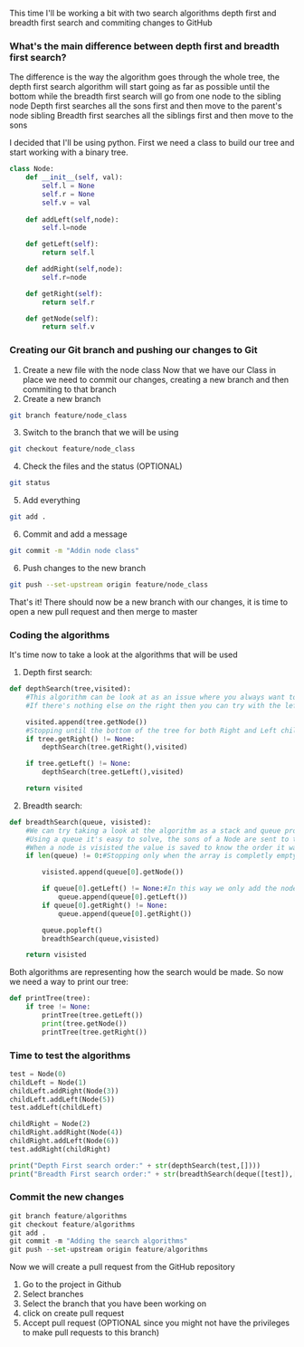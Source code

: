 This time I'll be working a bit with two search algorithms depth first and breadth first search and commiting changes to GitHub

### What's the main difference between depth first and breadth first search?

The difference is the way the algorithm goes through the whole tree, the depth first search algorithm will start going as far as possible until the bottom while the breadth first search will go from one node to the sibling node
Depth first searches all the sons first and then move to the parent's node sibling
Breadth first searches all the siblings first and then move to the sons

I decided that I'll be using python. First we need a class to build our tree and start working with a binary tree.
```python
class Node:
    def __init__(self, val):
        self.l = None
        self.r = None
        self.v = val
    
    def addLeft(self,node):
        self.l=node

    def getLeft(self):
        return self.l

    def addRight(self,node):
        self.r=node

    def getRight(self):
        return self.r

    def getNode(self):
        return self.v
```

### Creating our Git branch and pushing our changes to Git

1. Create a new file with the node class
Now that we have our Class in place we need to commit our changes, creating a new branch and then commiting to that branch
2. Create a new branch
```bash
git branch feature/node_class
```
3. Switch to the branch that we will be using
```bash
git checkout feature/node_class
```
4. Check the files and the status (OPTIONAL)
```bash
git status
```
5. Add everything
```bash
git add .
```
6. Commit and add a message
```bash
git commit -m "Addin node class"
```
6. Push changes to the new branch
```bash
git push --set-upstream origin feature/node_class
```

That's it! There should now be a new branch with our changes, it is time to open a new pull request and then merge to master 

### Coding the algorithms

It's time now to take a look at the algorithms that will be used

1. Depth first search: 
```python
def depthSearch(tree,visited):
    #This algorithm can be look at as an issue where you always want to start going on the right
    #If there's nothing else on the right then you can try with the left but only the brother of the node

    visited.append(tree.getNode())
    #Stopping until the bottom of the tree for both Right and Left childs
    if tree.getRight() != None:
        depthSearch(tree.getRight(),visited)

    if tree.getLeft() != None:
        depthSearch(tree.getLeft(),visited)

    return visited
```

2. Breadth search:
```python
def breadthSearch(queue, visisted):
    #We can try taking a look at the algorithm as a stack and queue problem
    #Using a queue it's easy to solve, the sons of a Node are sent to the end of the queue
    #When a node is visisted the value is saved to know the order it was visited
    if len(queue) != 0:#Stopping only when the array is completly empty

        visisted.append(queue[0].getNode())

        if queue[0].getLeft() != None:#In this way we only add the node if it exists at all
            queue.append(queue[0].getLeft())
        if queue[0].getRight() != None:
            queue.append(queue[0].getRight())

        queue.popleft()
        breadthSearch(queue,visisted)

    return visisted
```
Both algorithms are representing how the search would be made. So now we need a way to print our tree:
```python
def printTree(tree):
    if tree != None:
        printTree(tree.getLeft())
        print(tree.getNode())
        printTree(tree.getRight())
```

### Time to test the algorithms

```python
test = Node(0)
childLeft = Node(1)
childLeft.addRight(Node(3))
childLeft.addLeft(Node(5))
test.addLeft(childLeft)

childRight = Node(2)
childRight.addRight(Node(4))
childRight.addLeft(Node(6))
test.addRight(childRight)

print("Depth First search order:" + str(depthSearch(test,[])))
print("Breadth First search order:" + str(breadthSearch(deque([test]),[])))
```

### Commit the new changes


```python
git branch feature/algorithms
git checkout feature/algorithms
git add .
git commit -m "Adding the search algorithms"
git push --set-upstream origin feature/algorithms
```
Now we will create a pull request from the GitHub repository

1. Go to the project in Github
2. Select branches
3. Select the branch that you have been working on
4. click on create pull request
5. Accept pull request (OPTIONAL since you might not have the privileges to make pull requests to this branch)
